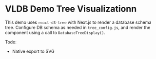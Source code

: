 # VLDB Demo Tree Visualizationn

This demo uses `react-d3-tree` with Next.js to render a database schema tree.
Configure DB schema as needed in `tree_config.js`, and render the component using a call to `DatabaseTreeDisplay()`. 

Todo:
* Native export to SVG

